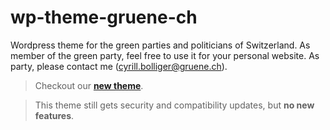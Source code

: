 # wp-theme-gruene-ch
Wordpress theme for the green parties and politicians of Switzerland. As member of the green party, feel free to use it for your personal website. As party, please contact me (cyrill.bolliger@gruene.ch).

> Checkout our **[new theme](https://github.com/grueneschweiz/2018.gruene.ch)**.

> This theme still gets security and compatibility updates, but **no new features**.
